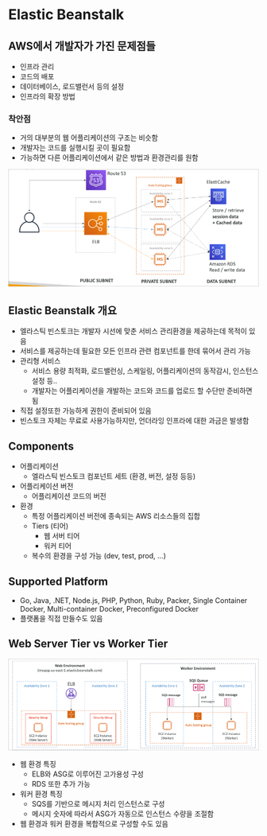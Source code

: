 # Elastic Beanstalk

## AWS에서 개발자가 가진 문제점들

- 인프라 관리
- 코드의 배포
- 데이터베이스, 로드밸런서 등의 설정
- 인프라의 확장 방법

### 착안점

- 거의 대부분의 웹 어플리케이션의 구조는 비슷함
- 개발자는 코드를 실행시킬 곳이 필요함
- 가능하면 다른 어플리케이션에서 같은 방법과 환경관리를 원함

![images/elastic_beanstalk/1.png](images/elastic_beanstalk/1.png)

## Elastic Beanstalk 개요

- 엘라스틱 빈스토크는 개발자 시선에 맞춘 서비스 관리환경을 제공하는데 목적이 있음
- 서비스를 제공하는데 필요한 모든 인프라 관련 컴포넌트를 한데 묶어서 관리 가능
- 관리형 서비스
  - 서비스 용량 최적화, 로드밸런싱, 스케일링, 어플리케이션의 동작감시, 인스턴스 설정 등..
  - 개발자는 어플리케이션을 개발하는 코드와 코드를 업로드 할 수단만 준비하면 됨
- 직접 설정또한 가능하게 권한이 준비되어 있음
- 빈스토크 자체는 무료로 사용가능하지만, 언더라잉 인프라에 대한 과금은 발생함

## Components

- 어플리케이션
  - 엘라스틱 빈스토크 컴포넌트 세트 (환경, 버전, 설정 등등)
- 어플리케이션 버전
  - 어플리케이션 코드의 버전
- 환경
  - 특정 어플리케이션 버전에 종속되는 AWS 리소스들의 집합
  - Tiers (티어)
    - 웹 서버 티어
    - 워커 티어
  - 복수의 환경을 구성 가능 (dev, test, prod, …)

## Supported Platform

- Go, Java, .NET, Node.js, PHP, Python, Ruby, Packer, Single Container Docker, Multi-container Docker, Preconfigured Docker
- 플랫폼을 직접 만들수도 있음

## Web Server Tier vs Worker Tier

![images/elastic_beanstalk/2.png](images/elastic_beanstalk/2.png)

- 웹 환경 특징
  - ELB와 ASG로 이루어진 고가용성 구성
  - RDS 또한 추가 가능
- 워커 환경 특징
  - SQS를 기반으로 메시지 처리 인스턴스로 구성
  - 메시지 숫자에 따라서 ASG가 자동으로 인스턴스 수량을 조절함
- 웹 환경과 워커 환경을 복합적으로 구성할 수도 있음
